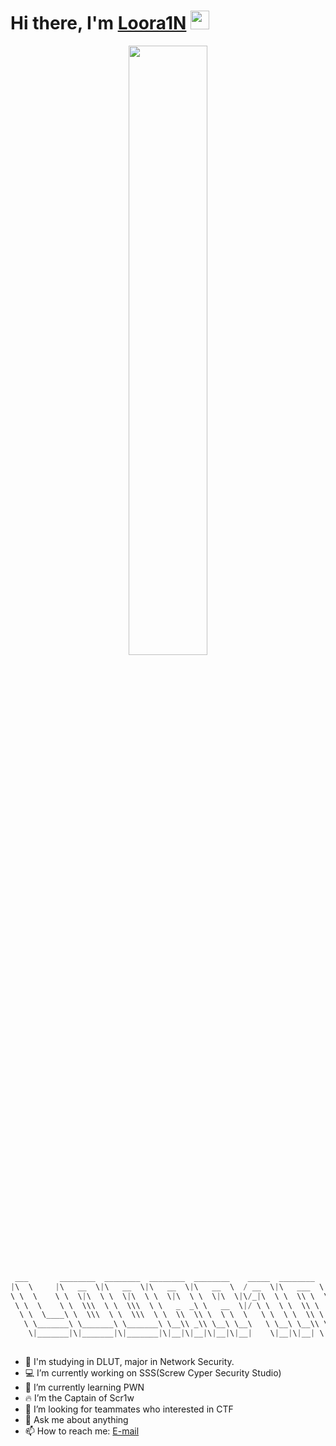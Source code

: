 # Hi there, I'm [Loora1N](https://loora1n.github.io/) <img src="https://raw.githubusercontent.com/MartinHeinz/MartinHeinz/master/wave.gif" width="30px">
<p align="center">
  <img src="https://cdn.jsdelivr.net/gh/jasonkayzk/jasonkayzk@master/hello-world.gif" width="50%">
</p>

```c
 ___       ________  ________  ________  ________    _____  ________      
|\  \     |\   __  \|\   __  \|\   __  \|\   __  \  / __  \|\   ___  \    
\ \  \    \ \  \|\  \ \  \|\  \ \  \|\  \ \  \|\  \|\/_|\  \ \  \\ \  \   
 \ \  \    \ \  \\\  \ \  \\\  \ \   _  _\ \   __  \|/ \ \  \ \  \\ \  \  
  \ \  \____\ \  \\\  \ \  \\\  \ \  \\  \\ \  \ \  \   \ \  \ \  \\ \  \ 
   \ \_______\ \_______\ \_______\ \__\\ _\\ \__\ \__\   \ \__\ \__\\ \__\
    \|_______|\|_______|\|_______|\|__|\|__|\|__|\|__|    \|__|\|__| \|__|
                                                                          
```

- 📖 I'm studying in DLUT, major in Network Security.
- 💻 I’m currently working on SSS(Screw Cyper Security Studio)
- 👻 I’m currently learning PWN
- 🔥 I’m the Captain of Scr1w
- 🤔 I’m looking for teammates who interested in CTF
- 💬 Ask me about anything
- 📫 How to reach me: [E-mail](loora1n123@163.com)


